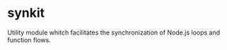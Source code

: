# synkit

Utility module whitch facilitates the synchronization of Node.js loops and function flows. 
